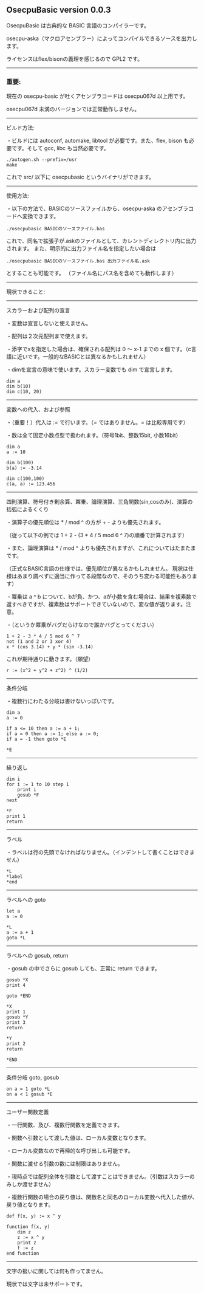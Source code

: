 ## OsecpuBasic version 0.0.3

OsecpuBasic は古典的な BASIC 言語のコンパイラーです。

osecpu-aska（マクロアセンブラー）によってコンパイルできるソースを出力します。

ライセンスはflex/bisonの義理を感じるので GPL2 です。



***
### 重要:

現在の osecpu-basic が吐くアセンブラコードは osecpu067d 以上用です。

osecpu067d 未満のバージョンでは正常動作しません。



***

ビルド方法:

・ビルドには autoconf, automake, libtool が必要です。また、flex, bison も必要です。そして gcc, libc も当然必要です。

    ./autogen.sh --prefix=/usr
    make

これで src/ 以下に osecpubasic というバイナリができます。



***

使用方法:

・以下の方法で、BASICのソースファイルから、osecpu-aska のアセンブラコードへ変換できます。

    ./osecpubasic BASICのソースファイル.bas

これで、同名で拡張子が.askのファイルとして、カレントディレクトリ内に出力されます。
また、明示的に出力ファイル名を指定したい場合は

    ./osecpubasic BASICのソースファイル.bas 出力ファイル名.ask

とすることも可能です。
（ファイル名にパス名を含めても動作します）

***

現状できること:

***

スカラーおよび配列の宣言

・変数は宣言しないと使えません。

・配列は２次元配列まで使えます。

・添字でxを指定した場合は、確保される配列は 0 ～ x-1 までの x 個です。（c言語に近いです。一般的なBASICとは異なるかもしれません）

・dimを宣言の意味で使います。スカラー変数でも dim で宣言します。

    dim a
    dim b(10)
    dim c(10, 20)



***

変数への代入、および参照

・（重要！）代入は := で行います。（= ではありません。= は比較専用です）

・数は全て固定小数点型で扱われます。（符号1bit、整数15bit, 小数16bit）

    dim a
    a := 10

    dim b(100)
    b(a) := -3.14

    dim c(100,100)
    c(a, a) := 123.456
 


***

四則演算、符号付き剰余算、冪乗、論理演算、三角関数(sin,cosのみ)、演算の括弧によるくくり

・演算子の優先順位は * / mod ^ の方が + - よりも優先されます。

（従って以下の例では 1 + 2 - (3 * 4 / 5 mod 6 ^ 7)の順番で計算されます）

・また、論理演算は * / mod ^ よりも優先されますが、これについてはたまたまです。

（正式なBASIC言語の仕様では、優先順位が異なるかもしれません。
現状は仕様はあまり調べずに適当に作ってる段階なので、そのうち変わる可能性もあります）

・冪乗は a ^ b について、bが負、かつ、aが小数を含む場合は、結果を複素数で返すべきですが、複素数はサポートできていないので、変な値が返ります。注意。

・（というか冪乗がバグだらけなので誰かバグとってください）

    1 + 2 - 3 * 4 / 5 mod 6 ^ 7
    not (1 and 2 or 3 xor 4)
    x * (cos 3.14) + y * (sin -3.14)

これが期待通りに動きます。（願望）

    r := (x^2 + y^2 + z^2) ^ (1/2)



***

条件分岐

・複数行にわたる分岐は書けないっぽいです。

    dim a
    a := 0

    if a <= 10 then a := a + 1;
    if a = 0 then a := 1; else a := 0;
    if a = -1 then goto *E

    *E



***

繰り返し

    dim i
    for i := 1 to 10 step 1
        print i
        gosub *F
    next

    *F
    print 1
    return



***

ラベル

・ラベルは行の先頭でなければなりません。（インデントして書くことはできません）

    *L
    *label
    *end



***

ラベルへの goto

    let a
    a := 0

    *L
    a := a + 1
    goto *L



***

ラベルへの gosub, return

・gosub の中でさらに gosub しても、正常に return できます。

    gosub *X
    print 4

    goto *END

    *X
    print 1
    gosub *Y
    print 3
    return

    *Y
    print 2
    return

    *END



***

条件分岐 goto, gosub

    on a = 1 goto *L
    on a < 1 gosub *E



***

ユーザー関数定義

・一行関数、及び、複数行関数を定義できます。

・関数へ引数として渡した値は、ローカル変数となります。

・ローカル変数なので再帰的な呼び出しも可能です。

・関数に渡せる引数の数には制限はありません。

・現時点では配列全体を引数として渡すことはできません。（引数はスカラーのみしか渡せません）

・複数行関数の場合の戻り値は、関数名と同名のローカル変数へ代入した値が、戻り値となります。

    def f(x, y) := x ^ y
    
    function f(x, y)
        dim z
        z := x ^ y
        print z
        f := z
    end function



***

文字の扱いに関しては何も作ってません。

現状では文字は未サポートです。



